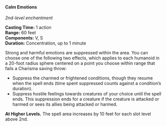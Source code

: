 #### Calm Emotions
<!-- TODO Check and tag this spell -->
<!-- markdownlint-disable-next-line no-emphasis-as-heading -->
_2nd-level enchantment_

**Casting Time:** 1 action \
**Range:** 60 feet \
**Components:** V, S \
**Duration:** Concentration, up to 1 minute

Strong and harmful emotions are suppressed within the area.
You can choose one of the following two effects, which applies to each humanoid in a 20-foot radius sphere centered on a point you choose within range that fails a Charisma saving throw:

- Suppress the charmed or frightened conditions, though they resume when the spell ends (time spent suppressed counts against a condition’s duration).
- Suppress hostile feelings towards creatures of your choice until the spell ends.
  This suppression ends for a creature if the creature is attacked or harmed or sees its allies being attacked or harmed.

**At Higher Levels.**
The spell area increases by 10 feet for each slot level above 2nd.
